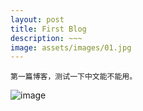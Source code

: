 ```yaml
---
layout: post
title: First Blog
description: ~~~
image: assets/images/01.jpg
---
```

	第一篇博客，测试一下中文能不能用。

![image](https://github.com/XDCQ/XDCQ.github.io/blob/master/assets/images/test.png)
